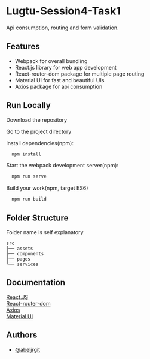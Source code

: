 # Lugtu-Session4-Task1

Api consumption, routing and form validation.

## Features

- Webpack for overall bundling
- React.js library for web app development
- React-router-dom package for multiple page routing
- Material UI for fast and beautiful UIs
- Axios package for api consumption

## Run Locally

Download the repository

Go to the project directory

Install dependencies(npm):

```bash
  npm install
```

Start the webpack development server(npm):

```bash
  npm run serve
```

Build your work(npm, target ES6)

```bash
  npm run build
```

## Folder Structure

Folder name is self explanatory

    src
    ├── assets
    ├── components
    ├── pages
    └── services

## Documentation

[React.JS](https://reactjs.org/docs/getting-started.html)  
[React-router-dom](https://reactrouter.com/en/main/start/tutorial)  
[Axios](https://axios-http.com/docs/intro)  
[Material UI](https://mui.com/material-ui/getting-started/overview/)

## Authors

- [@abeljrgit](https://github.com/abeljrgit)
